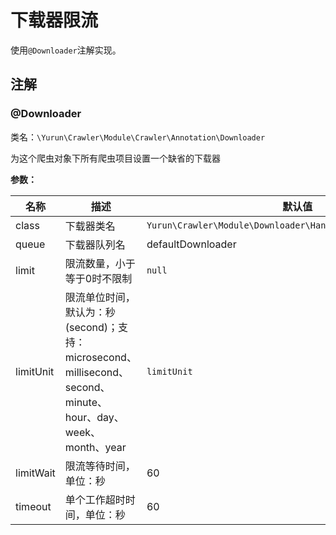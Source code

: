 # 下载器限流

使用`@Downloader`注解实现。

## 注解

### @Downloader

类名：`\Yurun\Crawler\Module\Crawler\Annotation\Downloader`

为这个爬虫对象下所有爬虫项目设置一个缺省的下载器

**参数：**

名称 | 描述 | 默认值
-|-|-
class|下载器类名|`Yurun\Crawler\Module\Downloader\Handler\YurunHttpDownloader`
queue|下载器队列名|defaultDownloader
limit|限流数量，小于等于0时不限制|`null`
limitUnit|限流单位时间，默认为：秒(second)；支持：microsecond、millisecond、second、minute、hour、day、week、month、year|`limitUnit`
limitWait|限流等待时间，单位：秒|60
timeout|单个工作超时时间，单位：秒|60

